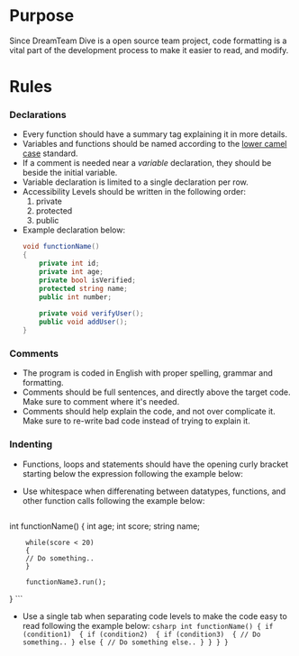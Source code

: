 # Purpose
Since DreamTeam Dive is a open source team project, code formatting is a vital part of the development process to make it easier to read, and modify.

# Rules

### Declarations
  * Every function should have a summary tag explaining it in more details.
  * Variables and functions should be named according to the [lower camel case](https://en.wikipedia.org/wiki/Camel_case) standard.
  * If a comment is needed near a *variable* declaration, they should be beside the initial variable.
  * Variable declaration is limited to a single declaration per row.
  * Accessibility Levels should be written in the following order:
    1. private
    2. protected
    3. public 
  * Example declaration below:
    ```csharp
    void functionName() 
    {
        private int id;
        private int age;
        private bool isVerified;
        protected string name;
        public int number;
        
        private void verifyUser();
        public void addUser();
    }
    ```
### Comments
  * The program is coded in English with proper spelling, grammar and formatting.
  * Comments should be full sentences, and directly above the target code. Make sure to comment where it's needed.
  * Comments should help explain the code, and not over complicate it. Make sure to re-write bad code instead of trying to explain it.

### Indenting
  * Functions, loops and statements should have the opening curly bracket starting below the expression following the example below:
    
  * Use whitespace when differenating between datatypes, functions, and other function calls following the example below:
    ```csharp
int functionName()
 {
		int age;
		int score;
		string name;

		while(score < 20) 
		{
		// Do something..
		}
		
		functionName3.run();
}
    ```
   * Use a single tab when separating code levels to make the code easy to read following the example below:
    ```csharp
int functionName()
{
	if (condition1) 
	{
		if (condition2) 
		{
			if (condition3) 
			{
			// Do something..
			} else
			{
				// Do something else..
			}
		}
	}
}
    ```